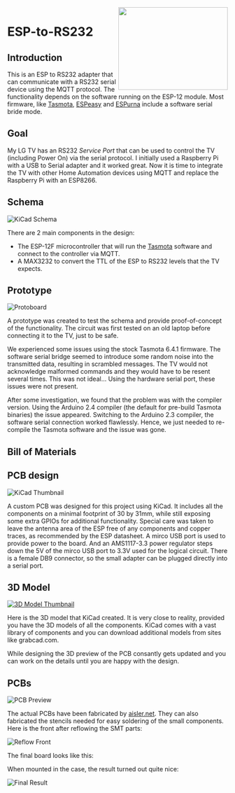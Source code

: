 <img align="right" width="250" height="189" src="esp-rs232-3d.png">


# ESP-to-RS232

## Introduction

This is an ESP to RS232 adapter that can communicate with a RS232 serial device using the MQTT protocol.
The functionality depends on the software running on the ESP-12 module. Most firmware, like [Tasmota](https://github.com/arendst/Sonoff-Tasmota), [ESPeasy](https://github.com/letscontrolit/ESPEasy) and [ESPurna](https://github.com/xoseperez/espurna/wiki/Hardware) include a software serial bride mode.

## Goal

My LG TV has an RS232 *Service Port* that can be used to control the TV (including Power On) via the serial protocol. I initially used a Raspberry Pi with a USB to Serial adapter and it worked great.
Now it is time to integrate the TV with other Home Automation devices using MQTT and replace the Raspberry Pi with an ESP8266.

## Schema

![KiCad Schema](kicad-schema.png)

There are 2 main components in the design: 
- The ESP-12F microcontroller that will run the [Tasmota](https://github.com/arendst/Sonoff-Tasmota) software and connect to the controller via MQTT.
- A MAX3232 to convert the TTL of the ESP to RS232 levels that the TV expects.

## Prototype

![Protoboard](prototype.jpg)

A prototype was created to test the schema and provide proof-of-concept of the functionality. The circuit was first tested on an old laptop before connecting it to the TV, just to be safe.

We experienced some issues using the stock Tasmota 6.4.1 firmware. The software serial bridge seemed to introduce some random noise into the transmitted data, resulting in scrambled messages.
The TV would not acknowledge malformed commands and they would have to be resent several times. This was not ideal... Using the hardware serial port, these issues were not present.

After some investigation, we found that the problem was with the compiler version. Using the Arduino 2.4 compiler (the default for pre-build Tasmota binaries) the issue appeared.
Switching to the Arduino 2.3 compiler, the software serial connection worked flawlessly. Hence, we just needed to re-compile the Tasmota software and the issue was gone.

## Bill of Materials


## PCB design

![KiCad Thumbnail](kicad-thumbnail.png)

A custom PCB was designed for this project using KiCad. It includes all the components on a minimal footprint of 30 by 31mm, while still exposing some extra GPIOs for additional functionality.
Special care was taken to leave the antenna area of the ESP free of any components and copper traces, as recommended by the ESP datasheet.
A mirco USB port is used to provide power to the board. And an AMS1117-3.3 power regulator steps down the 5V of the mirco USB port to 3.3V used for the logical circuit.
There is a female DB9 connector, so the small adapter can be plugged directly into a serial port.

## 3D Model

[![3D Model Thumbnail](3dmodel-thumb.png)](https://skfb.ly/6GKCE)

Here is the 3D model that KiCad created. It is very close to reality, provided you have the 3D models of all the components. KiCad comes with a vast library of components and you can download additional models from sites like grabcad.com.

While designing the 3D preview of the PCB consantly gets updated and you can work on the details until you are happy with the design.

## PCBs

![PCB Preview](pcbpreview.jpg)

The actual PCBs have been fabricated by [aisler.net](https://aisler.net/p/YJRYRSDY). They can also fabricated the stencils needed for easy soldering of the small components. Here is the front after reflowing the SMT parts:

![Reflow Front](reflowfront.jpg)

The final board looks like this:


When mounted in the case, the result turned out quite nice:

![Final Result](finalresult.jpg)
